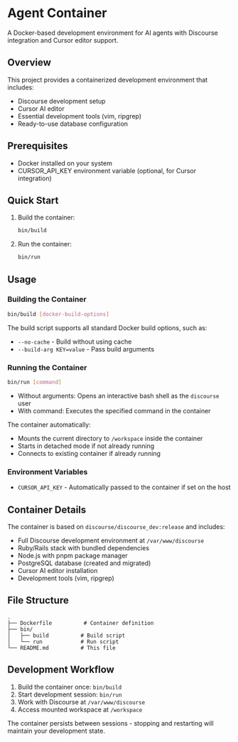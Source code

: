 # Agent Container

A Docker-based development environment for AI agents with Discourse integration and Cursor editor support.

## Overview

This project provides a containerized development environment that includes:
- Discourse development setup
- Cursor AI editor
- Essential development tools (vim, ripgrep)
- Ready-to-use database configuration

## Prerequisites

- Docker installed on your system
- CURSOR_API_KEY environment variable (optional, for Cursor integration)

## Quick Start

1. Build the container:
   ```bash
   bin/build
   ```

2. Run the container:
   ```bash
   bin/run
   ```

## Usage

### Building the Container

```bash
bin/build [docker-build-options]
```

The build script supports all standard Docker build options, such as:
- `--no-cache` - Build without using cache
- `--build-arg KEY=value` - Pass build arguments

### Running the Container

```bash
bin/run [command]
```

- Without arguments: Opens an interactive bash shell as the `discourse` user
- With command: Executes the specified command in the container

The container automatically:
- Mounts the current directory to `/workspace` inside the container
- Starts in detached mode if not already running
- Connects to existing container if already running

### Environment Variables

- `CURSOR_API_KEY` - Automatically passed to the container if set on the host

## Container Details

The container is based on `discourse/discourse_dev:release` and includes:
- Full Discourse development environment at `/var/www/discourse`
- Ruby/Rails stack with bundled dependencies
- Node.js with pnpm package manager
- PostgreSQL database (created and migrated)
- Cursor AI editor installation
- Development tools (vim, ripgrep)

## File Structure

```
.
├── Dockerfile          # Container definition
├── bin/
│   ├── build          # Build script
│   └── run            # Run script
└── README.md          # This file
```

## Development Workflow

1. Build the container once: `bin/build`
2. Start development session: `bin/run`
3. Work with Discourse at `/var/www/discourse`
4. Access mounted workspace at `/workspace`

The container persists between sessions - stopping and restarting will maintain your development state.